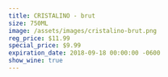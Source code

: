 ```yaml
---
title: CRISTALINO - brut
size: 750ML
image: /assets/images/cristalino-brut.png
reg_price: $11.99
special_price: $9.99
expiration_date: 2018-09-18 00:00:00 -0600
show_wine: true
---
```


